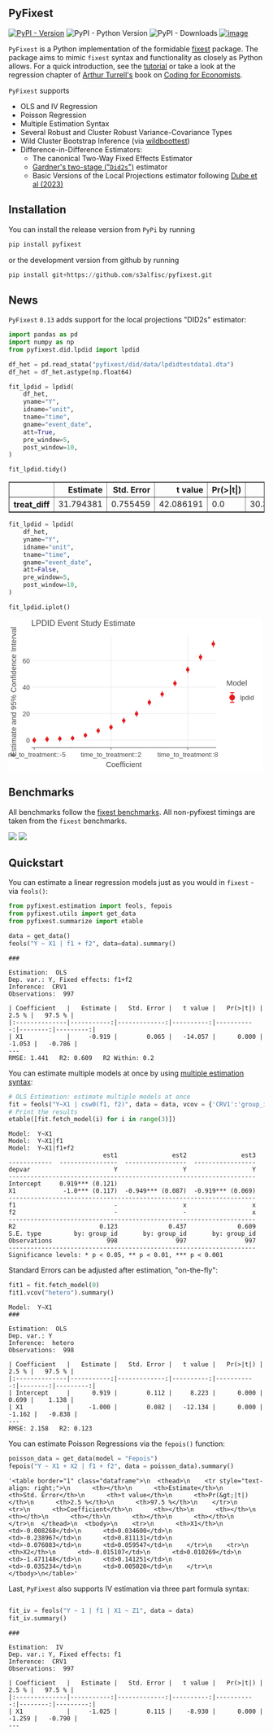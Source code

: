 ## PyFixest

[![PyPI - Version](https://img.shields.io/pypi/v/pyfixest.svg)](https://pypi.org/project/pyfixest/)
![PyPI - Python Version](https://img.shields.io/pypi/pyversions/pyfixest.svg)
![PyPI - Downloads](https://img.shields.io/pypi/dm/pyfixest)
[![image](https://codecov.io/gh/s3alfisc/pyfixest/branch/master/graph/badge.svg)](https://codecov.io/gh/s3alfisc/pyfixest)

`PyFixest` is a Python implementation of the formidable [fixest](https://github.com/lrberge/fixest) package. The package aims to mimic `fixest` syntax and functionality as closely as Python allows. For a quick introduction, see the [tutorial](https://s3alfisc.github.io/pyfixest/tutorial/) or take a look at the regression chapter of [Arthur Turrell's](https://github.com/aeturrell) book on [Coding for Economists](https://aeturrell.github.io/coding-for-economists/econmt-regression.html#imports).

`PyFixest` supports

- OLS and IV Regression
- Poisson Regression
- Multiple Estimation Syntax
- Several Robust and Cluster Robust Variance-Covariance Types
- Wild Cluster Bootstrap Inference (via [wildboottest](https://github.com/s3alfisc/wildboottest))
- Difference-in-Difference Estimators:
  - The canonical Two-Way Fixed Effects Estimator
  - [Gardner's two-stage ("`Did2s`")](https://jrgcmu.github.io/2sdd_current.pdf) estimator
  - Basic Versions of the Local Projections estimator following [Dube et al (2023)](https://www.nber.org/papers/w31184)

## Installation

You can install the release version from `PyPi` by running

```py
pip install pyfixest
```
or the development version from github by running
```py
pip install git+https://github.com/s3alfisc/pyfixest.git
```

## News

`PyFixest` `0.13` adds support for the local projections "DID2s" estimator:


```python
import pandas as pd
import numpy as np
from pyfixest.did.lpdid import lpdid

df_het = pd.read_stata("pyfixest/did/data/lpdidtestdata1.dta")
df_het = df_het.astype(np.float64)

fit_lpdid = lpdid(
    df_het,
    yname="Y",
    idname="unit",
    tname="time",
    gname="event_date",
    att=True,
    pre_window=5,
    post_window=10,
)

fit_lpdid.tidy()
```




<div>
<style scoped>
    .dataframe tbody tr th:only-of-type {
        vertical-align: middle;
    }

    .dataframe tbody tr th {
        vertical-align: top;
    }

    .dataframe thead th {
        text-align: right;
    }
</style>
<table border="1" class="dataframe">
  <thead>
    <tr style="text-align: right;">
      <th></th>
      <th>Estimate</th>
      <th>Std. Error</th>
      <th>t value</th>
      <th>Pr(&gt;|t|)</th>
      <th>2.5 %</th>
      <th>97.5 %</th>
      <th>N</th>
    </tr>
  </thead>
  <tbody>
    <tr>
      <th>treat_diff</th>
      <td>31.794381</td>
      <td>0.755459</td>
      <td>42.086191</td>
      <td>0.0</td>
      <td>30.312812</td>
      <td>33.27595</td>
      <td>28709.0</td>
    </tr>
  </tbody>
</table>
</div>




```python
fit_lpdid = lpdid(
    df_het,
    yname="Y",
    idname="unit",
    tname="time",
    gname="event_date",
    att=False,
    pre_window=5,
    post_window=10,
)

fit_lpdid.iplot()
```




<svg xmlns="http://www.w3.org/2000/svg" xmlns:xlink="http://www.w3.org/1999/xlink" class="plt-container" width="500.0" height="300.0">
  <style type="text/css">
  .plt-container {
   font-family: Lucida Grande, sans-serif;
   user-select: none;
   -webkit-user-select: none;
   -moz-user-select: none;
   -ms-user-select: none;
}
text {
   text-rendering: optimizeLegibility;
}
#peQKOGG .plot-title {
   fill: #474747;
   font-family: Lucida Grande, sans-serif;
   font-size: 16.0px;
   font-weight: normal;
   font-style: normal;
}
#peQKOGG .plot-subtitle {
   fill: #474747;
   font-family: Lucida Grande, sans-serif;
   font-size: 15.0px;
   font-weight: normal;
   font-style: normal;
}
#peQKOGG .plot-caption {
   fill: #474747;
   font-family: Lucida Grande, sans-serif;
   font-size: 13.0px;
   font-weight: normal;
   font-style: normal;
}
#peQKOGG .legend-title {
   fill: #474747;
   font-family: Lucida Grande, sans-serif;
   font-size: 15.0px;
   font-weight: normal;
   font-style: normal;
}
#peQKOGG .legend-item {
   fill: #474747;
   font-family: Lucida Grande, sans-serif;
   font-size: 13.0px;
   font-weight: normal;
   font-style: normal;
}
#peQKOGG .axis-title-x {
   fill: #474747;
   font-family: Lucida Grande, sans-serif;
   font-size: 15.0px;
   font-weight: normal;
   font-style: normal;
}
#peQKOGG .axis-text-x {
   fill: #474747;
   font-family: Lucida Grande, sans-serif;
   font-size: 13.0px;
   font-weight: normal;
   font-style: normal;
}
#dMP4Xhp .axis-tooltip-text-x {
   fill: #ffffff;
   font-family: Lucida Grande, sans-serif;
   font-size: 13.0px;
   font-weight: normal;
   font-style: normal;
}
#peQKOGG .axis-title-y {
   fill: #474747;
   font-family: Lucida Grande, sans-serif;
   font-size: 15.0px;
   font-weight: normal;
   font-style: normal;
}
#peQKOGG .axis-text-y {
   fill: #474747;
   font-family: Lucida Grande, sans-serif;
   font-size: 13.0px;
   font-weight: normal;
   font-style: normal;
}
#dMP4Xhp .axis-tooltip-text-y {
   fill: #ffffff;
   font-family: Lucida Grande, sans-serif;
   font-size: 13.0px;
   font-weight: normal;
   font-style: normal;
}
#peQKOGG .facet-strip-text-x {
   fill: #474747;
   font-family: Lucida Grande, sans-serif;
   font-size: 13.0px;
   font-weight: normal;
   font-style: normal;
}
#peQKOGG .facet-strip-text-y {
   fill: #474747;
   font-family: Lucida Grande, sans-serif;
   font-size: 13.0px;
   font-weight: normal;
   font-style: normal;
}
#dMP4Xhp .tooltip-text {
   fill: #474747;
   font-family: Lucida Grande, sans-serif;
   font-size: 13.0px;
   font-weight: normal;
   font-style: normal;
}
#dMP4Xhp .tooltip-title {
   fill: #474747;
   font-family: Lucida Grande, sans-serif;
   font-size: 13.0px;
   font-weight: bold;
   font-style: normal;
}
#dMP4Xhp .tooltip-label {
   fill: #474747;
   font-family: Lucida Grande, sans-serif;
   font-size: 13.0px;
   font-weight: bold;
   font-style: normal;
}

  </style>
  <g id="peQKOGG">
    <path fill-rule="evenodd" fill="rgb(255,255,255)" fill-opacity="1.0" d="M0.0 0.0 L0.0 300.0 L500.0 300.0 L500.0 0.0 Z">
    </path>
    <g transform="translate(23.0 34.0 ) ">
      <g transform="translate(21.961210910936405 0.0 ) ">
        <line x1="156.7923229319766" y1="220.0" x2="156.7923229319766" y2="-2.842170943040401E-14" stroke="rgb(233,233,233)" stroke-opacity="1.0" stroke-width="1.0" fill="none">
        </line>
        <line x1="307.9174534688215" y1="220.0" x2="307.9174534688215" y2="-2.842170943040401E-14" stroke="rgb(233,233,233)" stroke-opacity="1.0" stroke-width="1.0" fill="none">
        </line>
      </g>
      <g transform="translate(21.961210910936405 220.0 ) ">
        <g transform="translate(5.667192395131685 0.0 ) ">
          <line stroke-width="1.0" stroke="rgb(71,71,71)" stroke-opacity="1.0" x2="0.0" y2="4.0">
          </line>
          <g transform="translate(0.0 13.5 ) ">
            <text class="axis-text-x" text-anchor="middle" dy="0.35em">
              <tspan>time_to_treatment::-5</tspan>
            </text>
          </g>
        </g>
        <g transform="translate(156.7923229319766 0.0 ) ">
          <line stroke-width="1.0" stroke="rgb(71,71,71)" stroke-opacity="1.0" x2="0.0" y2="4.0">
          </line>
          <g transform="translate(0.0 13.5 ) ">
            <text class="axis-text-x" text-anchor="middle" dy="0.35em">
              <tspan>time_to_treatment::2</tspan>
            </text>
          </g>
        </g>
        <g transform="translate(307.9174534688215 0.0 ) ">
          <line stroke-width="1.0" stroke="rgb(71,71,71)" stroke-opacity="1.0" x2="0.0" y2="4.0">
          </line>
          <g transform="translate(0.0 13.5 ) ">
            <text class="axis-text-x" text-anchor="middle" dy="0.35em">
              <tspan>time_to_treatment::8</tspan>
            </text>
          </g>
        </g>
        <line x1="0.0" y1="0.0" x2="363.95968937623485" y2="0.0" stroke-width="1.0" stroke="rgb(71,71,71)" stroke-opacity="1.0">
        </line>
      </g>
      <g transform="translate(21.961210910936405 0.0 ) ">
        <line x1="0.0" y1="205.05339139443123" x2="363.95968937623485" y2="205.05339139443123" stroke="rgb(233,233,233)" stroke-opacity="1.0" stroke-width="1.0" fill="none">
        </line>
        <line x1="0.0" y1="153.0222511621569" x2="363.95968937623485" y2="153.0222511621569" stroke="rgb(233,233,233)" stroke-opacity="1.0" stroke-width="1.0" fill="none">
        </line>
        <line x1="0.0" y1="100.99111092988254" x2="363.95968937623485" y2="100.99111092988254" stroke="rgb(233,233,233)" stroke-opacity="1.0" stroke-width="1.0" fill="none">
        </line>
        <line x1="0.0" y1="48.959970697608185" x2="363.95968937623485" y2="48.959970697608185" stroke="rgb(233,233,233)" stroke-opacity="1.0" stroke-width="1.0" fill="none">
        </line>
      </g>
      <g transform="translate(21.961210910936405 0.0 ) ">
        <g transform="translate(0.0 205.05339139443123 ) ">
          <g transform="translate(-3.0 0.0 ) ">
            <text class="axis-text-y" text-anchor="end" dy="0.35em">
              <tspan>0</tspan>
            </text>
          </g>
        </g>
        <g transform="translate(0.0 153.0222511621569 ) ">
          <g transform="translate(-3.0 0.0 ) ">
            <text class="axis-text-y" text-anchor="end" dy="0.35em">
              <tspan>20</tspan>
            </text>
          </g>
        </g>
        <g transform="translate(0.0 100.99111092988254 ) ">
          <g transform="translate(-3.0 0.0 ) ">
            <text class="axis-text-y" text-anchor="end" dy="0.35em">
              <tspan>40</tspan>
            </text>
          </g>
        </g>
        <g transform="translate(0.0 48.959970697608185 ) ">
          <g transform="translate(-3.0 0.0 ) ">
            <text class="axis-text-y" text-anchor="end" dy="0.35em">
              <tspan>60</tspan>
            </text>
          </g>
        </g>
      </g>
      <g transform="translate(21.961210910936405 0.0 ) " clip-path="url(#ctiPkEn)" clip-bounds-jfx="[rect (0.0, 0.0), (363.95968937623485, 220.0)]">
        <defs>
          <clipPath id="ctiPkEn">
            <rect x="0.0" y="0.0" width="363.95968937623485" height="220.0">
            </rect>
          </clipPath>
        </defs>
        <g>
          <g >
            <circle fill="#e41a1c" stroke="#e41a1c" stroke-opacity="0.0" stroke-width="0.0" cx="5.667192395131685" cy="205.16412910374248" r="3.3000000000000003" />
            <circle fill="#e41a1c" stroke="#e41a1c" stroke-opacity="0.0" stroke-width="0.0" cx="30.854714151272507" cy="203.3875252637302" r="3.3000000000000003" />
            <circle fill="#e41a1c" stroke="#e41a1c" stroke-opacity="0.0" stroke-width="0.0" cx="56.04223590741333" cy="202.24414877876814" r="3.3000000000000003" />
            <circle fill="#e41a1c" stroke="#e41a1c" stroke-opacity="0.0" stroke-width="0.0" cx="81.22975766355414" cy="201.25863045471667" r="3.3000000000000003" />
            <circle fill="#e41a1c" stroke="#e41a1c" stroke-opacity="0.0" stroke-width="0.0" cx="106.41727941969496" cy="195.58332470893762" r="3.3000000000000003" />
            <circle fill="#e41a1c" stroke="#e41a1c" stroke-opacity="0.0" stroke-width="0.0" cx="131.6048011758358" cy="186.54987013569072" r="3.3000000000000003" />
            <circle fill="#e41a1c" stroke="#e41a1c" stroke-opacity="0.0" stroke-width="0.0" cx="156.7923229319766" cy="179.6887028637255" r="3.3000000000000003" />
            <circle fill="#e41a1c" stroke="#e41a1c" stroke-opacity="0.0" stroke-width="0.0" cx="181.97984468811742" cy="166.85391037734996" r="3.3000000000000003" />
            <circle fill="#e41a1c" stroke="#e41a1c" stroke-opacity="0.0" stroke-width="0.0" cx="207.16736644425825" cy="153.3382809069135" r="3.3000000000000003" />
            <circle fill="#e41a1c" stroke="#e41a1c" stroke-opacity="0.0" stroke-width="0.0" cx="232.35488820039907" cy="130.90803021258316" r="3.3000000000000003" />
            <circle fill="#e41a1c" stroke="#e41a1c" stroke-opacity="0.0" stroke-width="0.0" cx="257.5424099565399" cy="114.74188814271155" r="3.3000000000000003" />
            <circle fill="#e41a1c" stroke="#e41a1c" stroke-opacity="0.0" stroke-width="0.0" cx="282.7299317126807" cy="93.51143580325065" r="3.3000000000000003" />
            <circle fill="#e41a1c" stroke="#e41a1c" stroke-opacity="0.0" stroke-width="0.0" cx="307.9174534688215" cy="66.61911430320365" r="3.3000000000000003" />
            <circle fill="#e41a1c" stroke="#e41a1c" stroke-opacity="0.0" stroke-width="0.0" cx="333.10497522496235" cy="42.10699515906421" r="3.3000000000000003" />
            <circle fill="#e41a1c" stroke="#e41a1c" stroke-opacity="0.0" stroke-width="0.0" cx="358.29249698110317" cy="16.087129215735388" r="3.3000000000000003" />
          </g>
        </g>
      </g>
      <g transform="translate(21.961210910936405 0.0 ) " clip-path="url(#c0yluou)" clip-bounds-jfx="[rect (0.0, 0.0), (363.95968937623485, 220.0)]">
        <defs>
          <clipPath id="c0yluou">
            <rect x="0.0" y="0.0" width="363.95968937623485" height="220.0">
            </rect>
          </clipPath>
        </defs>
        <g>
          <line x1="5.037504351228164" y1="210.0" x2="6.296880439035205" y2="210.0" stroke="rgb(228,26,28)" stroke-opacity="1.0" fill="rgb(17,142,216)" fill-opacity="1.0" stroke-width="1.6500000000000001">
          </line>
          <line x1="5.037504351228164" y1="200.32825820748496" x2="6.296880439035205" y2="200.32825820748496" stroke="rgb(228,26,28)" stroke-opacity="1.0" fill="rgb(17,142,216)" fill-opacity="1.0" stroke-width="1.6500000000000001">
          </line>
          <line x1="5.667192395131685" y1="210.0" x2="5.667192395131685" y2="200.32825820748496" stroke="rgb(228,26,28)" stroke-opacity="1.0" fill="rgb(17,142,216)" fill-opacity="1.0" stroke-width="1.6500000000000001">
          </line>
        </g>
        <g>
          <line x1="30.225026107368986" y1="208.2771605939079" x2="31.484402195176024" y2="208.2771605939079" stroke="rgb(228,26,28)" stroke-opacity="1.0" fill="rgb(17,142,216)" fill-opacity="1.0" stroke-width="1.6500000000000001">
          </line>
          <line x1="30.225026107368986" y1="198.4978899335525" x2="31.484402195176024" y2="198.4978899335525" stroke="rgb(228,26,28)" stroke-opacity="1.0" fill="rgb(17,142,216)" fill-opacity="1.0" stroke-width="1.6500000000000001">
          </line>
          <line x1="30.854714151272507" y1="208.2771605939079" x2="30.854714151272507" y2="198.4978899335525" stroke="rgb(228,26,28)" stroke-opacity="1.0" fill="rgb(17,142,216)" fill-opacity="1.0" stroke-width="1.6500000000000001">
          </line>
        </g>
        <g>
          <line x1="55.41254786350981" y1="206.81688528960768" x2="56.67192395131685" y2="206.81688528960768" stroke="rgb(228,26,28)" stroke-opacity="1.0" fill="rgb(17,142,216)" fill-opacity="1.0" stroke-width="1.6500000000000001">
          </line>
          <line x1="55.41254786350981" y1="197.6714122679286" x2="56.67192395131685" y2="197.6714122679286" stroke="rgb(228,26,28)" stroke-opacity="1.0" fill="rgb(17,142,216)" fill-opacity="1.0" stroke-width="1.6500000000000001">
          </line>
          <line x1="56.04223590741333" y1="206.81688528960768" x2="56.04223590741333" y2="197.6714122679286" stroke="rgb(228,26,28)" stroke-opacity="1.0" fill="rgb(17,142,216)" fill-opacity="1.0" stroke-width="1.6500000000000001">
          </line>
        </g>
        <g>
          <line x1="80.60006961965063" y1="205.47303028859116" x2="81.85944570745767" y2="205.47303028859116" stroke="rgb(228,26,28)" stroke-opacity="1.0" fill="rgb(17,142,216)" fill-opacity="1.0" stroke-width="1.6500000000000001">
          </line>
          <line x1="80.60006961965063" y1="197.0442306208422" x2="81.85944570745767" y2="197.0442306208422" stroke="rgb(228,26,28)" stroke-opacity="1.0" fill="rgb(17,142,216)" fill-opacity="1.0" stroke-width="1.6500000000000001">
          </line>
          <line x1="81.22975766355414" y1="205.47303028859116" x2="81.22975766355414" y2="197.0442306208422" stroke="rgb(228,26,28)" stroke-opacity="1.0" fill="rgb(17,142,216)" fill-opacity="1.0" stroke-width="1.6500000000000001">
          </line>
        </g>
        <g>
          <line x1="105.78759137579145" y1="199.63686988856244" x2="107.04696746359849" y2="199.63686988856244" stroke="rgb(228,26,28)" stroke-opacity="1.0" fill="rgb(17,142,216)" fill-opacity="1.0" stroke-width="1.6500000000000001">
          </line>
          <line x1="105.78759137579145" y1="191.5297795293128" x2="107.04696746359849" y2="191.5297795293128" stroke="rgb(228,26,28)" stroke-opacity="1.0" fill="rgb(17,142,216)" fill-opacity="1.0" stroke-width="1.6500000000000001">
          </line>
          <line x1="106.41727941969496" y1="199.63686988856244" x2="106.41727941969496" y2="191.5297795293128" stroke="rgb(228,26,28)" stroke-opacity="1.0" fill="rgb(17,142,216)" fill-opacity="1.0" stroke-width="1.6500000000000001">
          </line>
        </g>
        <g>
          <line x1="130.97511313193226" y1="191.1869928829804" x2="132.2344892197393" y2="191.1869928829804" stroke="rgb(228,26,28)" stroke-opacity="1.0" fill="rgb(17,142,216)" fill-opacity="1.0" stroke-width="1.6500000000000001">
          </line>
          <line x1="130.97511313193226" y1="181.91274738840104" x2="132.2344892197393" y2="181.91274738840104" stroke="rgb(228,26,28)" stroke-opacity="1.0" fill="rgb(17,142,216)" fill-opacity="1.0" stroke-width="1.6500000000000001">
          </line>
          <line x1="131.6048011758358" y1="191.1869928829804" x2="131.6048011758358" y2="181.91274738840104" stroke="rgb(228,26,28)" stroke-opacity="1.0" fill="rgb(17,142,216)" fill-opacity="1.0" stroke-width="1.6500000000000001">
          </line>
        </g>
        <g>
          <line x1="156.1626348880731" y1="184.5707774624443" x2="157.4220109758801" y2="184.5707774624443" stroke="rgb(228,26,28)" stroke-opacity="1.0" fill="rgb(17,142,216)" fill-opacity="1.0" stroke-width="1.6500000000000001">
          </line>
          <line x1="156.1626348880731" y1="174.80662826500665" x2="157.4220109758801" y2="174.80662826500665" stroke="rgb(228,26,28)" stroke-opacity="1.0" fill="rgb(17,142,216)" fill-opacity="1.0" stroke-width="1.6500000000000001">
          </line>
          <line x1="156.7923229319766" y1="184.5707774624443" x2="156.7923229319766" y2="174.80662826500665" stroke="rgb(228,26,28)" stroke-opacity="1.0" fill="rgb(17,142,216)" fill-opacity="1.0" stroke-width="1.6500000000000001">
          </line>
        </g>
        <g>
          <line x1="181.3501566442139" y1="171.7999898785958" x2="182.60953273202094" y2="171.7999898785958" stroke="rgb(228,26,28)" stroke-opacity="1.0" fill="rgb(17,142,216)" fill-opacity="1.0" stroke-width="1.6500000000000001">
          </line>
          <line x1="181.3501566442139" y1="161.90783087610416" x2="182.60953273202094" y2="161.90783087610416" stroke="rgb(228,26,28)" stroke-opacity="1.0" fill="rgb(17,142,216)" fill-opacity="1.0" stroke-width="1.6500000000000001">
          </line>
          <line x1="181.97984468811742" y1="171.7999898785958" x2="181.97984468811742" y2="161.90783087610416" stroke="rgb(228,26,28)" stroke-opacity="1.0" fill="rgb(17,142,216)" fill-opacity="1.0" stroke-width="1.6500000000000001">
          </line>
        </g>
        <g>
          <line x1="206.5376784003547" y1="158.50439591461702" x2="207.7970544881618" y2="158.50439591461702" stroke="rgb(228,26,28)" stroke-opacity="1.0" fill="rgb(17,142,216)" fill-opacity="1.0" stroke-width="1.6500000000000001">
          </line>
          <line x1="206.5376784003547" y1="148.17216589920997" x2="207.7970544881618" y2="148.17216589920997" stroke="rgb(228,26,28)" stroke-opacity="1.0" fill="rgb(17,142,216)" fill-opacity="1.0" stroke-width="1.6500000000000001">
          </line>
          <line x1="207.16736644425825" y1="158.50439591461702" x2="207.16736644425825" y2="148.17216589920997" stroke="rgb(228,26,28)" stroke-opacity="1.0" fill="rgb(17,142,216)" fill-opacity="1.0" stroke-width="1.6500000000000001">
          </line>
        </g>
        <g>
          <line x1="231.72520015649553" y1="136.08029080040563" x2="232.9845762443026" y2="136.08029080040563" stroke="rgb(228,26,28)" stroke-opacity="1.0" fill="rgb(17,142,216)" fill-opacity="1.0" stroke-width="1.6500000000000001">
          </line>
          <line x1="231.72520015649553" y1="125.7357696247607" x2="232.9845762443026" y2="125.7357696247607" stroke="rgb(228,26,28)" stroke-opacity="1.0" fill="rgb(17,142,216)" fill-opacity="1.0" stroke-width="1.6500000000000001">
          </line>
          <line x1="232.35488820039907" y1="136.08029080040563" x2="232.35488820039907" y2="125.7357696247607" stroke="rgb(228,26,28)" stroke-opacity="1.0" fill="rgb(17,142,216)" fill-opacity="1.0" stroke-width="1.6500000000000001">
          </line>
        </g>
        <g>
          <line x1="256.91272191263636" y1="119.94976528431263" x2="258.17209800044344" y2="119.94976528431263" stroke="rgb(228,26,28)" stroke-opacity="1.0" fill="rgb(17,142,216)" fill-opacity="1.0" stroke-width="1.6500000000000001">
          </line>
          <line x1="256.91272191263636" y1="109.53401100111044" x2="258.17209800044344" y2="109.53401100111044" stroke="rgb(228,26,28)" stroke-opacity="1.0" fill="rgb(17,142,216)" fill-opacity="1.0" stroke-width="1.6500000000000001">
          </line>
          <line x1="257.5424099565399" y1="119.94976528431263" x2="257.5424099565399" y2="109.53401100111044" stroke="rgb(228,26,28)" stroke-opacity="1.0" fill="rgb(17,142,216)" fill-opacity="1.0" stroke-width="1.6500000000000001">
          </line>
        </g>
        <g>
          <line x1="282.1002436687772" y1="98.78587008078298" x2="283.35961975658427" y2="98.78587008078298" stroke="rgb(228,26,28)" stroke-opacity="1.0" fill="rgb(17,142,216)" fill-opacity="1.0" stroke-width="1.6500000000000001">
          </line>
          <line x1="282.1002436687772" y1="88.23700152571831" x2="283.35961975658427" y2="88.23700152571831" stroke="rgb(228,26,28)" stroke-opacity="1.0" fill="rgb(17,142,216)" fill-opacity="1.0" stroke-width="1.6500000000000001">
          </line>
          <line x1="282.7299317126807" y1="98.78587008078298" x2="282.7299317126807" y2="88.23700152571831" stroke="rgb(228,26,28)" stroke-opacity="1.0" fill="rgb(17,142,216)" fill-opacity="1.0" stroke-width="1.6500000000000001">
          </line>
        </g>
        <g>
          <line x1="307.287765424918" y1="72.19857010725542" x2="308.5471415127251" y2="72.19857010725542" stroke="rgb(228,26,28)" stroke-opacity="1.0" fill="rgb(17,142,216)" fill-opacity="1.0" stroke-width="1.6500000000000001">
          </line>
          <line x1="307.287765424918" y1="61.03965849915187" x2="308.5471415127251" y2="61.03965849915187" stroke="rgb(228,26,28)" stroke-opacity="1.0" fill="rgb(17,142,216)" fill-opacity="1.0" stroke-width="1.6500000000000001">
          </line>
          <line x1="307.9174534688215" y1="72.19857010725542" x2="307.9174534688215" y2="61.03965849915187" stroke="rgb(228,26,28)" stroke-opacity="1.0" fill="rgb(17,142,216)" fill-opacity="1.0" stroke-width="1.6500000000000001">
          </line>
        </g>
        <g>
          <line x1="332.47528718105883" y1="47.75694694252479" x2="333.73466326886586" y2="47.75694694252479" stroke="rgb(228,26,28)" stroke-opacity="1.0" fill="rgb(17,142,216)" fill-opacity="1.0" stroke-width="1.6500000000000001">
          </line>
          <line x1="332.47528718105883" y1="36.457043375603604" x2="333.73466326886586" y2="36.457043375603604" stroke="rgb(228,26,28)" stroke-opacity="1.0" fill="rgb(17,142,216)" fill-opacity="1.0" stroke-width="1.6500000000000001">
          </line>
          <line x1="333.10497522496235" y1="47.75694694252479" x2="333.10497522496235" y2="36.457043375603604" stroke="rgb(228,26,28)" stroke-opacity="1.0" fill="rgb(17,142,216)" fill-opacity="1.0" stroke-width="1.6500000000000001">
          </line>
        </g>
        <g>
          <line x1="357.66280893719966" y1="22.174258431470804" x2="358.9221850250067" y2="22.174258431470804" stroke="rgb(228,26,28)" stroke-opacity="1.0" fill="rgb(17,142,216)" fill-opacity="1.0" stroke-width="1.6500000000000001">
          </line>
          <line x1="357.66280893719966" y1="9.999999999999972" x2="358.9221850250067" y2="9.999999999999972" stroke="rgb(228,26,28)" stroke-opacity="1.0" fill="rgb(17,142,216)" fill-opacity="1.0" stroke-width="1.6500000000000001">
          </line>
          <line x1="358.29249698110317" y1="22.174258431470804" x2="358.29249698110317" y2="9.999999999999972" stroke="rgb(228,26,28)" stroke-opacity="1.0" fill="rgb(17,142,216)" fill-opacity="1.0" stroke-width="1.6500000000000001">
          </line>
        </g>
      </g>
    </g>
    <g transform="translate(44.9612109109364 15.2 ) ">
      <text class="plot-title" y="0.0">
        <tspan>LPDID Event Study Estimate</tspan>
      </text>
    </g>
    <g transform="translate(14.5 144.0 ) rotate(-90.0 ) ">
      <text class="axis-title-y" y="0.0" text-anchor="middle">
        <tspan>Estimate and 95% Confidence Interval</tspan>
      </text>
    </g>
    <g transform="translate(226.9410555990538 291.5 ) ">
      <text class="axis-title-x" y="0.0" text-anchor="middle">
        <tspan>Coefficient</tspan>
      </text>
    </g>
    <g transform="translate(418.92090028717126 111.25 ) ">
      <rect x="5.0" y="5.0" height="55.5" width="71.07909971282872" stroke="rgb(71,71,71)" stroke-opacity="1.0" stroke-width="0.0" fill="rgb(255,255,255)" fill-opacity="1.0">
      </rect>
      <g transform="translate(10.0 10.0 ) ">
        <g transform="translate(0.0 10.5 ) ">
          <text class="legend-title" y="0.0">
            <tspan>Model</tspan>
          </text>
        </g>
        <g transform="translate(0.0 22.5 ) ">
          <g transform="">
            <g>
              <rect x="0.0" y="0.0" height="23.0" width="23.0" stroke-width="0.0" fill="rgb(255,255,255)" fill-opacity="1.0">
              </rect>
              <g transform="translate(1.0 1.0 ) ">
                <g>
                  <g >
                    <circle fill="#e41a1c" stroke="#e41a1c" stroke-opacity="0.0" stroke-width="0.0" cx="10.5" cy="10.5" r="5.5" />
                  </g>
                </g>
                <g>
                  <line x1="6.146249999999999" y1="0.8250000000000001" x2="14.853750000000002" y2="0.8250000000000001" stroke="rgb(228,26,28)" stroke-opacity="1.0" fill="rgb(255,255,255)" fill-opacity="1.0" stroke-width="1.6500000000000001">
                  </line>
                  <line x1="6.146249999999999" y1="20.175" x2="14.853750000000002" y2="20.175" stroke="rgb(228,26,28)" stroke-opacity="1.0" fill="rgb(255,255,255)" fill-opacity="1.0" stroke-width="1.6500000000000001">
                  </line>
                  <line x1="10.5" y1="0.8250000000000001" x2="10.5" y2="20.175" stroke="rgb(228,26,28)" stroke-opacity="1.0" fill="rgb(255,255,255)" fill-opacity="1.0" stroke-width="1.6500000000000001">
                  </line>
                </g>
              </g>
              <rect x="0.0" y="0.0" height="23.0" width="23.0" stroke="rgb(255,255,255)" stroke-opacity="1.0" stroke-width="1.0" fill-opacity="0.0">
              </rect>
            </g>
            <g transform="translate(26.9903027277341 16.05 ) ">
              <text class="legend-item" y="0.0">
                <tspan>lpdid</tspan>
              </text>
            </g>
          </g>
        </g>
      </g>
    </g>
    <path fill="rgb(0,0,0)" fill-opacity="0.0" stroke="rgb(71,71,71)" stroke-opacity="1.0" stroke-width="0.0" d="M0.0 0.0 L0.0 300.0 L500.0 300.0 L500.0 0.0 Z">
    </path>
  </g>
  <g id="dMP4Xhp">
  </g>
</svg>



## Benchmarks

All benchmarks follow the [fixest benchmarks](https://github.com/lrberge/fixest/tree/master/_BENCHMARK). All non-pyfixest timings are taken from the `fixest` benchmarks.

![](./benchmarks/lets-plot-images/benchmarks_ols.svg)
![](./benchmarks/lets-plot-images/benchmarks_poisson.svg)

## Quickstart

You can estimate a linear regression models just as you would in `fixest` - via `feols()`:


```python
from pyfixest.estimation import feols, fepois
from pyfixest.utils import get_data
from pyfixest.summarize import etable

data = get_data()
feols("Y ~ X1 | f1 + f2", data=data).summary()
```

    ###

    Estimation:  OLS
    Dep. var.: Y, Fixed effects: f1+f2
    Inference:  CRV1
    Observations:  997

    | Coefficient   |   Estimate |   Std. Error |   t value |   Pr(>|t|) |   2.5 % |   97.5 % |
    |:--------------|-----------:|-------------:|----------:|-----------:|--------:|---------:|
    | X1            |     -0.919 |        0.065 |   -14.057 |      0.000 |  -1.053 |   -0.786 |
    ---
    RMSE: 1.441   R2: 0.609   R2 Within: 0.2


You can estimate multiple models at once by using [multiple estimation syntax](https://aeturrell.github.io/coding-for-economists/econmt-regression.html#multiple-regression-models):


```python
# OLS Estimation: estimate multiple models at once
fit = feols("Y~X1 | csw0(f1, f2)", data = data, vcov = {'CRV1':'group_id'})
# Print the results
etable([fit.fetch_model(i) for i in range(3)])
```

    Model:  Y~X1
    Model:  Y~X1|f1
    Model:  Y~X1|f1+f2
                              est1               est2               est3
    ------------  ----------------  -----------------  -----------------
    depvar                       Y                  Y                  Y
    --------------------------------------------------------------------
    Intercept     0.919*** (0.121)
    X1             -1.0*** (0.117)  -0.949*** (0.087)  -0.919*** (0.069)
    --------------------------------------------------------------------
    f1                           -                  x                  x
    f2                           -                  -                  x
    --------------------------------------------------------------------
    R2                       0.123              0.437              0.609
    S.E. type         by: group_id       by: group_id       by: group_id
    Observations               998                997                997
    --------------------------------------------------------------------
    Significance levels: * p < 0.05, ** p < 0.01, *** p < 0.001


Standard Errors can be adjusted after estimation, "on-the-fly":


```python
fit1 = fit.fetch_model(0)
fit1.vcov("hetero").summary()
```

    Model:  Y~X1
    ###

    Estimation:  OLS
    Dep. var.: Y
    Inference:  hetero
    Observations:  998

    | Coefficient   |   Estimate |   Std. Error |   t value |   Pr(>|t|) |   2.5 % |   97.5 % |
    |:--------------|-----------:|-------------:|----------:|-----------:|--------:|---------:|
    | Intercept     |      0.919 |        0.112 |     8.223 |      0.000 |   0.699 |    1.138 |
    | X1            |     -1.000 |        0.082 |   -12.134 |      0.000 |  -1.162 |   -0.838 |
    ---
    RMSE: 2.158   R2: 0.123


You can estimate Poisson Regressions via the `fepois()` function:


```python
poisson_data = get_data(model = "Fepois")
fepois("Y ~ X1 + X2 | f1 + f2", data = poisson_data).summary()
```




    '<table border="1" class="dataframe">\n  <thead>\n    <tr style="text-align: right;">\n      <th></th>\n      <th>Estimate</th>\n      <th>Std. Error</th>\n      <th>t value</th>\n      <th>Pr(&gt;|t|)</th>\n      <th>2.5 %</th>\n      <th>97.5 %</th>\n    </tr>\n    <tr>\n      <th>Coefficient</th>\n      <th></th>\n      <th></th>\n      <th></th>\n      <th></th>\n      <th></th>\n      <th></th>\n    </tr>\n  </thead>\n  <tbody>\n    <tr>\n      <th>X1</th>\n      <td>-0.008268</td>\n      <td>0.034600</td>\n      <td>-0.238967</td>\n      <td>0.811131</td>\n      <td>-0.076083</td>\n      <td>0.059547</td>\n    </tr>\n    <tr>\n      <th>X2</th>\n      <td>-0.015107</td>\n      <td>0.010269</td>\n      <td>-1.471148</td>\n      <td>0.141251</td>\n      <td>-0.035234</td>\n      <td>0.005020</td>\n    </tr>\n  </tbody>\n</table>'



Last, `PyFixest` also supports IV estimation via three part formula syntax:


```python

fit_iv = feols("Y ~ 1 | f1 | X1 ~ Z1", data = data)
fit_iv.summary()
```

    ###

    Estimation:  IV
    Dep. var.: Y, Fixed effects: f1
    Inference:  CRV1
    Observations:  997

    | Coefficient   |   Estimate |   Std. Error |   t value |   Pr(>|t|) |   2.5 % |   97.5 % |
    |:--------------|-----------:|-------------:|----------:|-----------:|--------:|---------:|
    | X1            |     -1.025 |        0.115 |    -8.930 |      0.000 |  -1.259 |   -0.790 |
    ---

